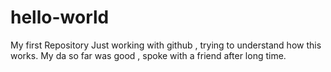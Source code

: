 # hello-world
My first Repository
Just working with github , trying to understand how this works.
My da so far was good , spoke with a friend after long time.
